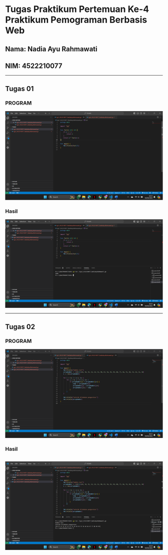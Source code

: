 # Tugas Praktikum Pertemuan Ke-4 Praktikum Pemograman Berbasis Web

## Nama: Nadia Ayu Rahmawati
## NIM: 4522210077

---

## Tugas 01 
### PROGRAM 
![Tugas 01](TGS_P_PBW4_1.png)
### Hasil 
![Tugas 01](TGS_P_PBW4_1H.png)

---

## Tugas 02
### PROGRAM
![Tugas 02](TGS_P_PBW4_2.png)
### Hasil 
![Tugas 02](TGS_P_PBW4_2H.png)
---
